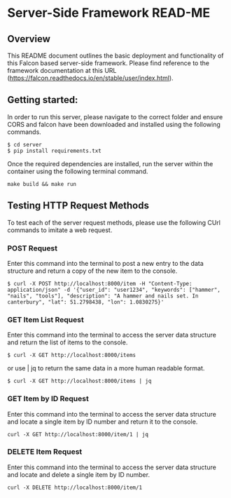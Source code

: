 # Server-Side Framework READ-ME

## Overview

This README document outlines the basic deployment and functionality of this Falcon based server-side framework. 
Please find reference to the framework documentation at this URL (https://falcon.readthedocs.io/en/stable/user/index.html).

## Getting started:

 In order to run this server, please navigate to the correct folder and ensure CORS and falcon have been downloaded and installed using the following commands. 

```
$ cd server
$ pip install requirements.txt
```

Once the required dependencies are installed, run the server within the container using the following terminal command.

```
make build && make run
```
## Testing HTTP Request Methods

To test each of the server request methods, please use the following CUrl commands to imitate a web request.

### POST Request

Enter this command into the terminal to post a new entry to the data structure and return a copy of the new item to the console.

```
$ curl -X POST http://localhost:8000/item -H "Content-Type: application/json" -d '{"user_id": "user1234", "keywords": ["hammer", "nails", "tools"], "description": "A hammer and nails set. In canterbury", "lat": 51.2798438, "lon": 1.0830275}'
```
### GET Item List Request

Enter this command into the terminal to access the server data structure and return the list of items to the console.

```
$ curl -X GET http://localhost:8000/items
```

or use | jq to return the same data in a more human readable format.

```
$ curl -X GET http://localhost:8000/items | jq
```

### GET Item by ID Request

Enter this command into the terminal to access the server data structure and locate a single item by ID number and return it to the console.

```
curl -X GET http://localhost:8000/item/1 | jq
```

### DELETE Item Request

Enter this command into the terminal to access the server data structure and locate and delete a single item by ID number.

```
curl -X DELETE http://localhost:8000/item/1
```
